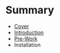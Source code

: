 # Summary

* [Cover](README.md)
* [Introduction](documentation/Introduction.md)
* [Pre-Work](documentation/pre-work.md)
* Installation

